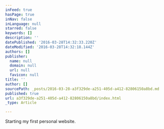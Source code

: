 ```yaml
---
inFeed: true
hasPage: true
inNav: false
inLanguage: null
starred: false
keywords: []
description: ''
datePublished: '2016-03-28T14:32:33.220Z'
dateModified: '2016-03-28T14:32:18.144Z'
authors: []
publisher:
  name: null
  domain: null
  url: null
  favicon: null
title: ''
author: []
sourcePath: _posts/2016-03-28-a3f329de-a251-405d-a412-82806150a8bd.md
published: true
url: a3f329de-a251-405d-a412-82806150a8bd/index.html
_type: Article

---
```

Starting my first personal website.
